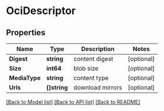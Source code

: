 # OciDescriptor

## Properties

Name | Type | Description | Notes
------------ | ------------- | ------------- | -------------
**Digest** | **string** | content digest | [optional] 
**Size** | **int64** | blob size | [optional] 
**MediaType** | **string** | content type | [optional] 
**Urls** | **[]string** | download mirrors | [optional] 

[[Back to Model list]](../README.md#documentation-for-models) [[Back to API list]](../README.md#documentation-for-api-endpoints) [[Back to README]](../README.md)



